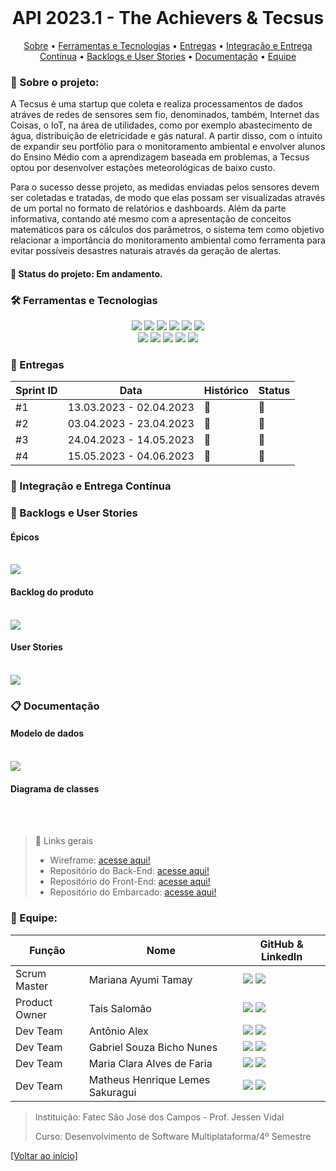 <br id="inicio">

<h1 align="center">API 2023.1 - The Achievers & Tecsus</h1>
 <p align="center">
     <a href="#sobre">Sobre</a> • 
     <a href="#techtools">Ferramentas e Tecnologias</a> •
     <a href="#entregas">Entregas</a> • 
     <a href="#metodologia">Integração e Entrega Contínua</a> •
     <a href="#backlog">Backlogs e User Stories</a> •
     <a href="#documentacao">Documentação</a> •
     <a href="#equipe">Equipe</a> 
</p>

<span id="sobre">

### :bookmark_tabs: Sobre o projeto:
<p>A Tecsus é uma startup que coleta e realiza processamentos de dados atráves de redes de sensores sem fio, denominados, também, Internet das Coisas, o IoT, na área de utilidades, como por exemplo abastecimento de água, distribuição de eletricidade e gás natural. A partir disso, com o intuito de expandir seu portfólio para o monitoramento ambiental e envolver alunos do Ensino Médio com a aprendizagem baseada em problemas, a Tecsus optou por desenvolver estações meteorológicas de baixo custo.</p>
<p>Para o sucesso desse projeto, as medidas enviadas pelos sensores devem ser coletadas e tratadas, de modo que elas possam ser visualizadas através de um portal no formato de relatórios e dashboards. Além da parte informativa, contando até mesmo com a apresentação de conceitos matemáticos para os cálculos dos parâmetros, o sistema tem como objetivo relacionar a importância do monitoramento ambiental como ferramenta para evitar possíveis desastres naturais através da geração de alertas.</p>

 #### 📌 Status do projeto: Em andamento.
  
 <span id="techtools">
 
 ### :hammer_and_wrench: Ferramentas e Tecnologias
 
 <p align="center">
<img src="https://img.shields.io/badge/Discord-5751D3?style=for-the-badge&logo=discord&logoColor=EDF0F9"/> 
<img src="https://img.shields.io/badge/WhatsApp-5751D3?style=for-the-badge&logo=whatsapp&logoColor=EDF0F9"/> 
<img src="https://img.shields.io/badge/Figma-5751D3?style=for-the-badge&logo=figma&logoColor=EDF0F9"/>
<img src="https://img.shields.io/badge/Bootstrap-5751D3?style=for-the-badge&logo=bootstrap&logoColor=EDF0F9"/>
<img src="https://img.shields.io/badge/CSS3-5751D3?style=for-the-badge&logo=css3&logoColor=EDF0F9"/> 
<img src="https://img.shields.io/badge/React-5751D3?style=for-the-badge&logo=react&logoColor=EDF0F9"/> 
<br> <img src="https://img.shields.io/badge/JavaScript-5751D3?style=for-the-badge&logo=javascript&logoColor=EDF0F9"/>
<img src="https://img.shields.io/badge/Node.js-5751D3?style=for-the-badge&logo=nodedotjs&logoColor=EDF0F9"/>
<img src="https://img.shields.io/badge/TypeScript-5751D3?style=for-the-badge&logo=typescript&logoColor=EDF0F9"/> 
<img src="https://img.shields.io/badge/C-5751D3?style=for-the-badge&logo=c&logoColor=EDF0F9"/> 
<img src="https://img.shields.io/badge/MySQL-5751D3?style=for-the-badge&logo=mysql&logoColor=EDF0F9"/> 
</p> 
  
<span id="entregas">

### :dart: Entregas

Sprint ID | Data | Histórico | Status |
----------|------|-----------|--------|
#1 | 13.03.2023 - 02.04.2023 | 🚧 | 🚧 
#2 | 03.04.2023 - 23.04.2023 | 🛑 | 🛑
#3 | 24.04.2023 - 14.05.2023 | 🛑 | 🛑
#4 | 15.05.2023 - 04.06.2023 | 🛑 | 🛑

<span id="metodologia">

### :thought_balloon: Integração e Entrega Contínua
<p>
</p>
  

<span id="backlog">
 
 ### :bookmark_tabs: Backlogs e User Stories
 
<h4> Épicos</h4>
<br>
<img src="API 2023-1 - Epicos.jpg"/>
</br>

<h4> Backlog do produto</h4>
<br>
<img src="API 2023-1 - ProductBacklog.jpg"/>
</br>

<h4> User Stories</h4>
<br>
<img src="API 2023-1 - User Stories.jpg"/>
</br>

<span id="documentacao">
 
 ### :clipboard: Documentação
 
<h4>Modelo de dados</h4>
<br>
<img src="API 2023-1 - Modelo BD.jpg"/>
</br>

<h4>Diagrama de classes</h4>
<br></br>

> 🔗 Links gerais
> <ul>
> <li>Wireframe: <a href="https://www.figma.com/file/MvYhyKq2TaN2vVJoPkaEJZ/API-2023.1?node-id=0%3A1&t=m60PmBQvBUdoQvKY-1">acesse aqui!</a></li>
> <li>Repositório do Back-End: <a href="https://github.com/TheAchieversDSM/API-2023.1-Back-End-System.git">acesse aqui!</a></li>
> <li>Repositório do Front-End: <a href="https://github.com/TheAchieversDSM/API-2023.1-Front-End-Web.git">acesse aqui!</a></li>
> <li>Repositório do Embarcado: <a href="https://github.com/TheAchieversDSM/API-2023.1-Back-End-Shipped.git">acesse aqui!</a></li>
> </ul>

<span id="equipe">

### :busts_in_silhouette: Equipe:
Função | Nome | GitHub & LinkedIn
-------|------|-------------------
Scrum Master | Mariana Ayumi Tamay | [<img src="https://img.shields.io/badge/github%20-%23121011.svg?&style=for-the-badge&logo=github&logoColor=000000&color=CED4DA"/>](https://github.com/Mariayumi) [<img src="https://img.shields.io/badge/linkedin-%230077B5.svg?&style=for-the-badge&logo=linkedin&logoColor=0077B5&color=CED4DA" />](https://www.linkedin.com/in/mariana-tamay-159582222/)
Product Owner | Tais Salomão | [<img src="https://img.shields.io/badge/github%20-%23121011.svg?&style=for-the-badge&logo=github&logoColor=000000&color=CED4DA"/>](https://github.com/taissalomao) [<img src="https://img.shields.io/badge/linkedin-%230077B5.svg?&style=for-the-badge&logo=linkedin&logoColor=0077B5&color=CED4DA" />](https://www.linkedin.com/in/tais-salomao/) 
Dev Team | Antônio Alex | [<img src="https://img.shields.io/badge/github%20-%23121011.svg?&style=for-the-badge&logo=github&logoColor=000000&color=CED4DA"/>](https://github.com/Nepoun) [<img src="https://img.shields.io/badge/linkedin-%230077B5.svg?&style=for-the-badge&logo=linkedin&logoColor=0077B5&color=CED4DA" />](https://www.linkedin.com/in/antonio-nepomuceno-04943720a/)
Dev Team | Gabriel Souza Bicho Nunes | [<img src="https://img.shields.io/badge/github%20-%23121011.svg?&style=for-the-badge&logo=github&logoColor=000000&color=CED4DA"/>](https://github.com/ZeroPirata) [<img src="https://img.shields.io/badge/linkedin-%230077B5.svg?&style=for-the-badge&logo=linkedin&logoColor=0077B5&color=CED4DA" />](https://www.linkedin.com/in/gabriel-souza-bicho-nunes-429191185/)
Dev Team | Maria Clara Alves de Faria | [<img src="https://img.shields.io/badge/github%20-%23121011.svg?&style=for-the-badge&logo=github&logoColor=000000&color=CED4DA"/>](https://github.com/mclaralvs) [<img src="https://img.shields.io/badge/linkedin-%230077B5.svg?&style=for-the-badge&logo=linkedin&logoColor=0077B5&color=CED4DA" />](https://www.linkedin.com/in/mclaralvs/)
Dev Team | Matheus Henrique Lemes Sakuragui | [<img src="https://img.shields.io/badge/github%20-%23121011.svg?&style=for-the-badge&logo=github&logoColor=000000&color=CED4DA"/>](https://github.com/MatheusSakuragui) [<img src="https://img.shields.io/badge/linkedin-%230077B5.svg?&style=for-the-badge&logo=linkedin&logoColor=0077B5&color=CED4DA" />](https://www.linkedin.com/in/matheus-henrique-lemes-sakuragui/)

> Instituição: Fatec São José dos Campos - Prof. Jessen Vidal
> 
> Curso: Desenvolvimento de Software Multiplataforma/4º Semestre
 
<a href="#inicio">[Voltar ao início]</a>

